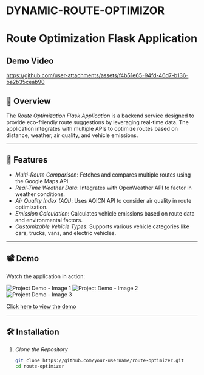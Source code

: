 # DYNAMIC-ROUTE-OPTIMIZOR
# Route Optimization Flask Application

## Demo Video



https://github.com/user-attachments/assets/f4b51e65-94fd-46d7-b136-ba2b35ceab90




## 🌟 Overview
The *Route Optimization Flask Application* is a backend service designed to provide eco-friendly route suggestions by leveraging real-time data. The application integrates with multiple APIs to optimize routes based on distance, weather, air quality, and vehicle emissions.



---

## 🚀 Features
- *Multi-Route Comparison*: Fetches and compares multiple routes using the Google Maps API.
- *Real-Time Weather Data*: Integrates with OpenWeather API to factor in weather conditions.
- *Air Quality Index (AQI)*: Uses AQICN API to consider air quality in route optimization.
- *Emission Calculation*: Calculates vehicle emissions based on route data and environmental factors.
- *Customizable Vehicle Types*: Supports various vehicle categories like cars, trucks, vans, and electric vehicles.

---

## 📽 Demo
Watch the application in action:

![Project Demo - Image 1](https://files.catbox.moe/u7dji4.jpg)
![Project Demo - Image 2](https://files.catbox.moe/qwoce5.jpg)
![Project Demo - Image 3](https://files.catbox.moe/eidbos.jpg)


[Click here to view the demo](video/sample.mp4) 


---

## 🛠 Installation

1. *Clone the Repository*
   ```bash
   git clone https://github.com/your-username/route-optimizer.git
   cd route-optimizer
